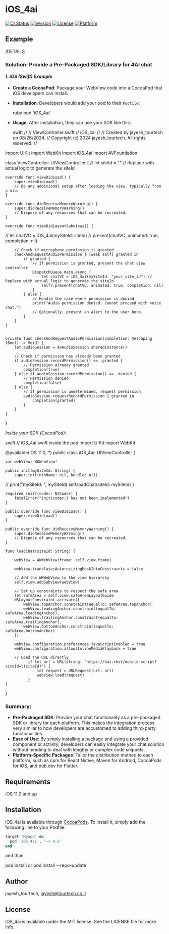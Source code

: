 # iOS_4ai

[![CI Status](https://img.shields.io/travis/jayesh_tourtech/iOS_4ai.svg?style=flat)](https://travis-ci.org/jayesh_tourtech/iOS_4ai)
[![Version](https://img.shields.io/cocoapods/v/iOS_4ai.svg?style=flat)](https://cocoapods.org/pods/iOS_4ai)
[![License](https://img.shields.io/cocoapods/l/iOS_4ai.svg?style=flat)](https://cocoapods.org/pods/iOS_4ai)
[![Platform](https://img.shields.io/cocoapods/p/iOS_4ai.svg?style=flat)](https://cocoapods.org/pods/iOS_4ai)

## Example

/DETAILS
### Solution: Provide a Pre-Packaged SDK/Library for 4AI chat

#### 1. *iOS (Swift) Example*

- **Create a CocoaPod**: Package your WebView code into a CocoaPod that iOS developers can install.

- **Installation**: Developers would add your pod to their `Podfile`:

  ruby
  pod 'iOS_4ai'
  

- **Usage**: After installation, they can use your SDK like this:

  swift
//
//  ViewController.swift
//  iOS_4ai
//
//  Created by jayesh_tourtech on 08/26/2024.
//  Copyright (c) 2024 jayesh_tourtech. All rights reserved.
//

import UIKit
import WebKit
import iOS_4ai
import AVFoundation

class ViewController: UIViewController {
//    let siteId = "" // Replace with actual logic to generate the siteId

    override func viewDidLoad() {
        super.viewDidLoad()
        // Do any additional setup after loading the view, typically from a nib.
    }

    override func didReceiveMemoryWarning() {
        super.didReceiveMemoryWarning()
        // Dispose of any resources that can be recreated.
    }
    
    override func viewDidLayoutSubviews() {
//        let chatVC = iOS_4ai(mySiteId: siteId)
//        present(chatVC, animated: true, completion: nil)
        
        // Check if microphone permission is granted
        checkAndRequestAudioPermission { [weak self] granted in
            if granted {
                // If permission is granted, present the chat view controller
                DispatchQueue.main.async {
                    let chatVC = iOS_4ai(mySiteId: "your_site_id") // Replace with actual logic to generate the siteId
                    self?.present(chatVC, animated: true, completion: nil)
                }
            } else {
                // Handle the case where permission is denied
                print("Audio permission denied. Cannot proceed with voice chat.")
                // Optionally, present an alert to the user here.
            }
        }
    }
    
    
    private func checkAndRequestAudioPermission(completion: @escaping (Bool) -> Void) {
        let audioSession = AVAudioSession.sharedInstance()
        
        // Check if permission has already been granted
        if audioSession.recordPermission() == .granted {
            // Permission already granted
            completion(true)
        } else if audioSession.recordPermission() == .denied {
            // Permission denied
            completion(false)
        } else {
            // If permission is undetermined, request permission
            audioSession.requestRecordPermission { granted in
                completion(granted)
            }
        }
    }

}



  *Inside your SDK (CocoaPod):*

  swift
  // iOS_4ai.swift inside the pod
import UIKit
import WebKit

@available(iOS 11.0, *)
public class iOS_4ai: UIViewController {
    
    var webView: WKWebView!
    
    public init(mySiteId: String) {
        super.init(nibName: nil, bundle: nil)
//        print("mySiteId: ", mySiteId)
        self.loadChat(siteId: mySiteId)
    }
    
    required init?(coder: NSCoder) {
        fatalError("init(coder:) has not been implemented")
    }
    
    public override func viewDidLoad() {
        super.viewDidLoad()
    }
    
    public override func didReceiveMemoryWarning() {
        super.didReceiveMemoryWarning()
        // Dispose of any resources that can be recreated.
    }
    
    func loadChat(siteId: String) {

        webView = WKWebView(frame: self.view.frame)
        
        webView.translatesAutoresizingMaskIntoConstraints = false
        
        // Add the WKWebView to the view hierarchy
        self.view.addSubview(webView)
        
        // Set up constraints to respect the safe area
        let safeArea = self.view.safeAreaLayoutGuide
        NSLayoutConstraint.activate([
            webView.topAnchor.constraint(equalTo: safeArea.topAnchor),
            webView.leadingAnchor.constraint(equalTo: safeArea.leadingAnchor),
            webView.trailingAnchor.constraint(equalTo: safeArea.trailingAnchor),
            webView.bottomAnchor.constraint(equalTo: safeArea.bottomAnchor)
        ])
                
        webView.configuration.preferences.javaScriptEnabled = true
        webView.configuration.allowsInlineMediaPlayback = true
        
        // Load the URL directly
              if let url = URL(string: "https://4ai.chat/mobile-script?siteId=\(siteId)") {
                  let request = URLRequest(url: url)
                  webView.load(request)
              }
    }

}



### Summary:

- **Pre-Packaged SDK**: Provide your chat functionality as a pre-packaged SDK or library for each platform. This makes the integration process very similar to how developers are accustomed to adding third-party functionalities.
- **Ease of Use**: By simply installing a package and using a provided component or activity, developers can easily integrate your chat solution without needing to deal with lengthy or complex code snippets.
- **Platform-Specific Packages**: Tailor the distribution method to each platform, such as npm for React Native, Maven for Android, CocoaPods for iOS, and pub.dev for Flutter.

## Requirements

iOS 11.0 and up

## Installation

iOS_4ai is available through [CocoaPods](https://cocoapods.org). To install
it, simply add the following line to your Podfile:

```ruby
target 'MyApp' do
  pod 'iOS_4ai', '~> 0.6'
end
```
and than 

pod install
or
pod install --repo-update 

## Author

jayesh_tourtech, jayesh@tourtech.co.il

## License

iOS_4ai is available under the MIT license. See the LICENSE file for more info.
